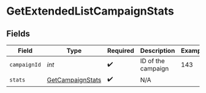 # GetExtendedListCampaignStats


## Fields

| Field                                                       | Type                                                        | Required                                                    | Description                                                 | Example                                                     |
| ----------------------------------------------------------- | ----------------------------------------------------------- | ----------------------------------------------------------- | ----------------------------------------------------------- | ----------------------------------------------------------- |
| `campaignId`                                                | *int*                                                       | :heavy_check_mark:                                          | ID of the campaign                                          | 143                                                         |
| `stats`                                                     | [GetCampaignStats](../../models/shared/GetCampaignStats.md) | :heavy_check_mark:                                          | N/A                                                         |                                                             |